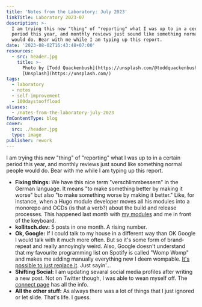 ```yaml
---
title: 'Notes from the Laboratory: July 2023'
linkTitle: Laboratory 2023-07
description: >-
  I am trying this new "thing" of "reporting" what I was up to in a certain
  period this year, and monthly reviews just sound like something normal people
  would do. Bear with me while I am typing up this report.
date: '2023-08-02T16:43:48+07:00'
resources:
  - src: header.jpg
    title: >-
      Photo by [Todd Quackenbush](https://unsplash.com/@toddquackenbush) via
      [Unsplash](https://unsplash.com/)
tags:
  - laboratory
  - notes
  - self-improvement
  - 100daystooffload
aliases:
  - /notes-from-the-laboratory-july-2023
fmContentType: blog
cover:
  src: ./header.jpg
  type: image
publisher: rework
---
```


I am trying this new "thing" of "reporting" what I was up to in a certain period this year, and monthly reviews just sound like something normal people would do. Bear with me while I am typing up this report.

- **Fixing things:** We have this nice term "verschlimmbessern" in the German language. It means "to make something better by making it worse" but also "to make something worse by making it better." Like, for instance, when a Hugo module developer moves all his modules into a monorepo and OCDs (is that a verb?) about the build and release processes. This happened last month with [my modules](https://github.com/davidsneighbour/hugo-modules) and me in front of the keyboard.
- **kollitsch.dev:** 5 posts in one month. A rising number.
- **Ok, Google:** If I could talk to my house in a different way than OK Google I would talk with it much more often. But so it's some form of brand-repeat and really annoyingly weird. Also, Google doesn't understand that my favourite programming list on Spotify is called "Womp Womp" and makes me adding manually everything new I deem wompable. [It's possible to just replace it](https://www.gearrice.com/update/removing-google-assistant-from-the-nest-mini-to-replace-it-with-chatgpt-is-possible/). Just sayin'…
- **Shifting Social:** I am updating sevaral social media profiles after writing a new post. Not on Twitter though, I was able to wean myself off. The [connect page](/connect) has all the info.
- **All the other stuff:** As always there was a lot of things that I just ignored or let slide. That's life. I guess.
